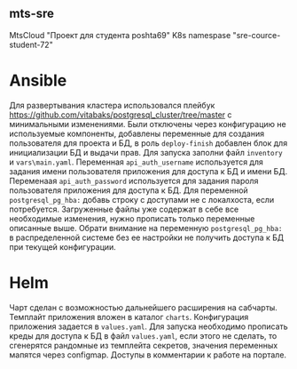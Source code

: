 ## mts-sre
MtsCloud "Проект для студента poshta69" K8s namespase "sre-cource-student-72"
# Ansible
Для развертывания кластера использовался плейбук https://github.com/vitabaks/postgresql_cluster/tree/master с минимальными изменениями. Были отключены через конфигурацию не используемые компоненты, добавлены переменные для создания пользователя для проекта и БД, в роль `deploy-finish` добавлен блок для инициализации БД и выдачи прав.
Для запуска заполни файл `inventory` и `vars\main.yaml`.
Переменная `api_auth_username` используется для задания имени пользователя приложения для доступа к БД и имени БД.
Переменаая `api_auth_password` используется для задания пароля пользователя приложения для доступа к БД.
Для переменной `postgresql_pg_hba:` добавь строку с доступами не с локалхоста, если потребуется.
Загруженные файлы уже содержат в себе все необходимые изменения, нужно прописать только переменные описанные выше. Обрати внимание на переменную `postgresql_pg_hba:` в распределенной системе без ее настройки не получить доступа к БД при текущей конфигурации.
# Helm
Чарт сделан с возможностью дальнейшего расширения на сабчарты. Темплайт приложения вложен в каталог `charts`. Конфигурация приложения задается в `values.yaml`.
Для запуска необходимо прописать креды для доступа к БД в файл `values.yaml`, если этого не сделать, то сгенерятся рандомные из темплейта секретов, значения переменных мапятся через configmap.
Доступы в комментарии к работе на портале.
